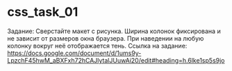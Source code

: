 # css_task_01
Задание:
Сверстайте макет с рисунка. Ширина колонок фиксирована и не зависит от размеров окна браузера.
При наведении на любую колонку вокруг неё отображается тень. 
Ссылка на задание: https://docs.google.com/document/d/1ums9y-LpzchF45hwM_aBXFxh72hCAJlytalJUuwAi20/edit#heading=h.6lke1sp5s9jo
